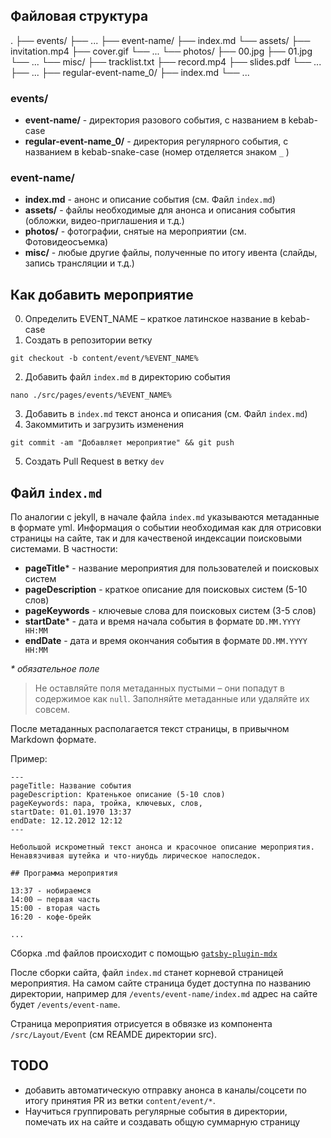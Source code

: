 ## Файловая структура
  .
	├── events/
		├── ...
		├── event-name/
			├── index.md
			└── assets/
				├── invitation.mp4
				├── cover.gif
				└── ...
			└── photos/
				├── 00.jpg
				├── 01.jpg
				└── ...
			└── misc/
				├── tracklist.txt
				├── record.mp4
				├── slides.pdf
				└── ...
		├── ...
		├── regular-event-name_0/
			├── index.md
			└── ...

### events/

- **event-name/** - директория разового события, с названием в kebab-case
- **regular-event-name_0/** - директория регулярного события, c названием в kebab-snake-case (номер отделяется знаком `_` )

### event-name/

- **index.md** - анонс и описание события (см. Файл `index.md`)
- **assets/** - файлы необходимые для анонса и описания события (обложки, видео-приглашения и т.д.)
- **photos/** - фотографии, снятые на мероприятии (см. Фотовидеосъемка)
- **misc/** - любые другие файлы, полученные по итогу ивента (слайды, запись трансляции и т.д.)

## Как добавить мероприятие

0. Определить EVENT_NAME – краткое латинское название в kebab-case
1. Создать в репозитории ветку

```shell
git checkout -b content/event/%EVENT_NAME%
```

2. Добавить файл `index.md` в директорию события

```shell
nano ./src/pages/events/%EVENT_NAME%
```

3. Добавить в `index.md` текст анонса и описания (см. Файл `index.md`)
4. Закоммитить и загрузить изменения

```shell
git commit -am "Добавляет мероприятие" && git push
```

5. Создать Pull Request в ветку `dev`

## Файл `index.md`

По аналогии с jekyll, в начале файла `index.md` указываются метаданные в формате yml. Информация о событии необходимая как для отрисовки страницы на сайте, так и для качественой индексации поисковыми системами. В частности:

- **pageTitle*** - название мероприятия для пользователей и поисковых систем
- **pageDescription** - краткое описание для поисковых систем (5-10 слов)
- **pageKeywords** - ключевые слова для поисковых систем (3-5 слов)
- **startDate*** - дата и время начала события в формате `DD.MM.YYYY HH:MM`
- **endDate** - дата и время окончания события в формате `DD.MM.YYYY HH:MM`

_* обязательное поле_

>Не оставляйте поля метаданных пустыми – они попадут в содержимое как `null`. Заполняйте метаданные или удаляйте их совсем.

После метаданных располагается текст страницы, в привычном Markdown формате. 

Пример:

```
---
pageTitle: Название события
pageDescription: Кратенькое описание (5-10 слов)
pageKeywords: пара, тройка, ключевых, слов,
startDate: 01.01.1970 13:37
endDate: 12.12.2012 12:12
---

Небольшой искрометный текст анонса и красочное описание мероприятия. Ненавязчивая шутейка и что-ниубдь лирическое напоследок.

## Программа мероприятия

13:37 - нобираемся
14:00 – первая часть
15:00 - вторая часть
16:20 - кофе-брейк

...
```

Сборка .md файлов происходит с помощью [`gatsby-plugin-mdx`](https://www.gatsbyjs.com/plugins/gatsby-plugin-mdx/) 

После сборки сайта, файл `index.md` станет корневой страницей мероприятия. На самом сайте страница будет доступна по названию директории, например для `/events/event-name/index.md` адрес на сайте будет `/events/event-name`.

Страница мероприятия отрисуется в обвязке из компонента `/src/Layout/Event` (см REAMDE директории src).


## TODO

- добавить автоматическую отправку анонса в каналы/соцсети по итогу принятия PR из ветки `content/event/*`.
- Научиться группировать регулярные события в директории, помечать их на сайте и создавать общую суммарную страницу
